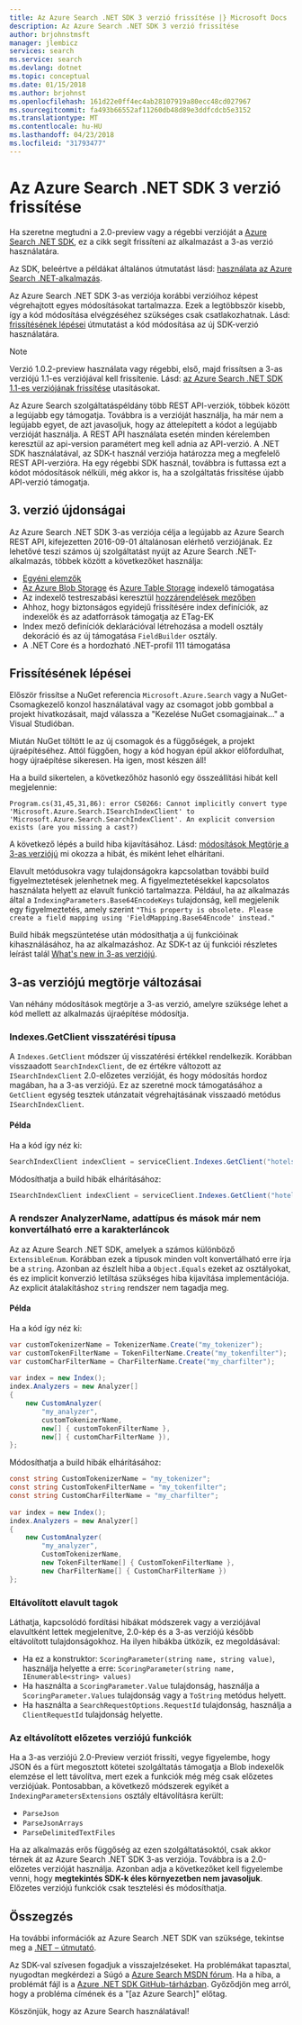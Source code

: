```yaml
---
title: Az Azure Search .NET SDK 3 verzió frissítése |} Microsoft Docs
description: Az Azure Search .NET SDK 3 verzió frissítése
author: brjohnstmsft
manager: jlembicz
services: search
ms.service: search
ms.devlang: dotnet
ms.topic: conceptual
ms.date: 01/15/2018
ms.author: brjohnst
ms.openlocfilehash: 161d22e0ff4ec4ab28107919a80ecc48cd027967
ms.sourcegitcommit: fa493b66552af11260db48d89e3ddfcdcb5e3152
ms.translationtype: MT
ms.contentlocale: hu-HU
ms.lasthandoff: 04/23/2018
ms.locfileid: "31793477"
---
```

# <a name="upgrading-to-the-azure-search-net-sdk-version-3"></a>Az Azure Search .NET SDK 3 verzió frissítése
Ha szeretne megtudni a 2.0-preview vagy a régebbi verzióját a [Azure Search .NET SDK](https://aka.ms/search-sdk), ez a cikk segít frissíteni az alkalmazást a 3-as verzió használatára.

Az SDK, beleértve a példákat általános útmutatást lásd: [használata az Azure Search .NET-alkalmazás](search-howto-dotnet-sdk.md).

Az Azure Search .NET SDK 3-as verziója korábbi verzióihoz képest végrehajtott egyes módosításokat tartalmazza. Ezek a legtöbbször kisebb, így a kód módosítása elvégzéséhez szükséges csak csatlakozhatnak. Lásd: [frissítésének lépései](#UpgradeSteps) útmutatást a kód módosítása az új SDK-verzió használatára.

> [!NOTE]
> Verzió 1.0.2-preview használata vagy régebbi, első, majd frissítsen a 3-as verziójú 1.1-es verziójával kell frissítenie. Lásd: [az Azure Search .NET SDK 1.1-es verziójának frissítése](search-dotnet-sdk-migration-version-1.md) utasításokat.
>
> Az Azure Search szolgáltatáspéldány több REST API-verziók, többek között a legújabb egy támogatja. Továbbra is a verzióját használja, ha már nem a legújabb egyet, de azt javasoljuk, hogy az áttelepített a kódot a legújabb verzióját használja. A REST API használata esetén minden kérelemben keresztül az api-version paramétert meg kell adnia az API-verzió. A .NET SDK használatával, az SDK-t használ verziója határozza meg a megfelelő REST API-verzióra. Ha egy régebbi SDK használ, továbbra is futtassa ezt a kódot módosítások nélküli, még akkor is, ha a szolgáltatás frissítése újabb API-verzió támogatja.

<a name="WhatsNew"></a>

## <a name="whats-new-in-version-3"></a>3. verzió újdonságai
Az Azure Search .NET SDK 3-as verziója célja a legújabb az Azure Search REST API, kifejezetten 2016-09-01 általánosan elérhető verziójának. Ez lehetővé teszi számos új szolgáltatást nyújt az Azure Search .NET-alkalmazás, többek között a következőket használja:

* [Egyéni elemzők](https://aka.ms/customanalyzers)
* [Az Azure Blob Storage](search-howto-indexing-azure-blob-storage.md) és [Azure Table Storage](search-howto-indexing-azure-tables.md) indexelő támogatása
* Az indexelő testreszabási keresztül [hozzárendelések mezőben](search-indexer-field-mappings.md)
* Ahhoz, hogy biztonságos egyidejű frissítésére index definíciók, az indexelők és az adatforrások támogatja az ETag-EK
* Index mező definíciók deklarációval létrehozása a modell osztály dekoráció és az új támogatása `FieldBuilder` osztály.
* A .NET Core és a hordozható .NET-profil 111 támogatása

<a name="UpgradeSteps"></a>

## <a name="steps-to-upgrade"></a>Frissítésének lépései
Először frissítse a NuGet referencia `Microsoft.Azure.Search` vagy a NuGet-Csomagkezelő konzol használatával vagy az csomagot jobb gombbal a projekt hivatkozásait, majd válassza a "Kezelése NuGet csomagjainak..." a Visual Studióban.

Miután NuGet töltött le az új csomagok és a függőségek, a projekt újraépítéséhez. Attól függően, hogy a kód hogyan épül akkor előfordulhat, hogy újraépítése sikeresen. Ha igen, most készen áll!

Ha a build sikertelen, a következőhöz hasonló egy összeállítási hibát kell megjelennie:

    Program.cs(31,45,31,86): error CS0266: Cannot implicitly convert type 'Microsoft.Azure.Search.ISearchIndexClient' to 'Microsoft.Azure.Search.SearchIndexClient'. An explicit conversion exists (are you missing a cast?)

A következő lépés a build hiba kijavításához. Lásd: [módosítások Megtörje a 3-as verziójú](#ListOfChanges) mi okozza a hibát, és miként lehet elhárítani.

Elavult metódusokra vagy tulajdonságokra kapcsolatban további build figyelmeztetések jelenhetnek meg. A figyelmeztetésekkel kapcsolatos használata helyett az elavult funkció tartalmazza. Például, ha az alkalmazás által a `IndexingParameters.Base64EncodeKeys` tulajdonság, kell megjelenik egy figyelmeztetés, amely szerint `"This property is obsolete. Please create a field mapping using 'FieldMapping.Base64Encode' instead."`

Build hibák megszüntetése után módosíthatja a új funkcióinak kihasználásához, ha az alkalmazáshoz. Az SDK-t az új funkciói részletes leírást talál [What's new in 3-as verziójú](#WhatsNew).

<a name="ListOfChanges"></a>

## <a name="breaking-changes-in-version-3"></a>3-as verziójú megtörje változásai
Van néhány módosítások megtörje a 3-as verzió, amelyre szüksége lehet a kód mellett az alkalmazás újraépítése módosítja.

### <a name="indexesgetclient-return-type"></a>Indexes.GetClient visszatérési típusa
A `Indexes.GetClient` módszer új visszatérési értékkel rendelkezik. Korábban visszaadott `SearchIndexClient`, de ez értékre változott az `ISearchIndexClient` 2.0-előzetes verzióját, és hogy módosítás hordoz magában, ha a 3-as verziójú. Ez az szeretné mock támogatásához a `GetClient` egység tesztek utánzatait végrehajtásának visszaadó metódus `ISearchIndexClient`.

#### <a name="example"></a>Példa
Ha a kód így néz ki:

```csharp
SearchIndexClient indexClient = serviceClient.Indexes.GetClient("hotels");
```

Módosíthatja a build hibák elhárításához:

```csharp
ISearchIndexClient indexClient = serviceClient.Indexes.GetClient("hotels");
```

### <a name="analyzername-datatype-and-others-are-no-longer-implicitly-convertible-to-strings"></a>A rendszer AnalyzerName, adattípus és mások már nem konvertálható erre a karakterláncok
Az az Azure Search .NET SDK, amelyek a számos különböző `ExtensibleEnum`. Korábban ezek a típusok minden volt konvertálható erre írja be a `string`. Azonban az észlelt hiba a `Object.Equals` ezeket az osztályokat, és ez implicit konverzió letiltása szükséges hiba kijavítása implementációja. Az explicit átalakításhoz `string` rendszer nem tagadja meg.

#### <a name="example"></a>Példa
Ha a kód így néz ki:

```csharp
var customTokenizerName = TokenizerName.Create("my_tokenizer"); 
var customTokenFilterName = TokenFilterName.Create("my_tokenfilter"); 
var customCharFilterName = CharFilterName.Create("my_charfilter"); 
 
var index = new Index();
index.Analyzers = new Analyzer[] 
{ 
    new CustomAnalyzer( 
        "my_analyzer",  
        customTokenizerName,  
        new[] { customTokenFilterName },  
        new[] { customCharFilterName }), 
}; 
```

Módosíthatja a build hibák elhárításához:

```csharp
const string CustomTokenizerName = "my_tokenizer"; 
const string CustomTokenFilterName = "my_tokenfilter"; 
const string CustomCharFilterName = "my_charfilter"; 
 
var index = new Index();
index.Analyzers = new Analyzer[] 
{ 
    new CustomAnalyzer( 
        "my_analyzer",  
        CustomTokenizerName,  
        new TokenFilterName[] { CustomTokenFilterName },  
        new CharFilterName[] { CustomCharFilterName })
}; 
```

### <a name="removed-obsolete-members"></a>Eltávolított elavult tagok

Láthatja, kapcsolódó fordítási hibákat módszerek vagy a verziójával elavultként lettek megjelenítve, 2.0-kép és a 3-as verziójú később eltávolított tulajdonságokhoz. Ha ilyen hibákba ütközik, ez megoldásával:

- Ha ez a konstruktor: `ScoringParameter(string name, string value)`, használja helyette a erre: `ScoringParameter(string name, IEnumerable<string> values)`
- Ha használta a `ScoringParameter.Value` tulajdonság, használja a `ScoringParameter.Values` tulajdonság vagy a `ToString` metódus helyett.
- Ha használta a `SearchRequestOptions.RequestId` tulajdonság, használja a `ClientRequestId` tulajdonság helyette.

### <a name="removed-preview-features"></a>Az eltávolított előzetes verziójú funkciók

Ha a 3-as verziójú 2.0-Preview verziót frissíti, vegye figyelembe, hogy JSON és a fürt megosztott kötetei szolgáltatás támogatja a Blob indexelők elemzése el lett távolítva, mert ezek a funkciók még még csak előzetes verziójúak. Pontosabban, a következő módszerek egyikét a `IndexingParametersExtensions` osztály eltávolításra került:

- `ParseJson`
- `ParseJsonArrays`
- `ParseDelimitedTextFiles`

Ha az alkalmazás erős függőség az ezen szolgáltatásoktól, csak akkor térnek át az Azure Search .NET SDK 3-as verziója. Továbbra is a 2.0-előzetes verzióját használja. Azonban adja a következőket kell figyelembe venni, hogy **megtekintés SDK-k éles környezetben nem javasoljuk**. Előzetes verziójú funkciók csak tesztelési és módosíthatja.

## <a name="conclusion"></a>Összegzés
Ha további információk az Azure Search .NET SDK van szüksége, tekintse meg a [.NET – útmutató](search-howto-dotnet-sdk.md).

Az SDK-val szívesen fogadjuk a visszajelzéseket. Ha problémákat tapasztal, nyugodtan megkérdezi a Súgó a [Azure Search MSDN fórum](https://social.msdn.microsoft.com/Forums/azure/home?forum=azuresearch). Ha a hiba, a problémát fájl is a [Azure .NET SDK GitHub-tárházban](https://github.com/Azure/azure-sdk-for-net/issues). Győződjön meg arról, hogy a probléma címének és a "[az Azure Search]" előtag.

Köszönjük, hogy az Azure Search használatával!
